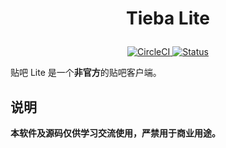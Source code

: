 # <p align="center">Tieba Lite</p>
<p align="center">
    <a href="https://circleci.com/gh/HuanCheng65/TiebaLite">
        <img alt="CircleCI" src="https://circleci.com/gh/HuanCheng65/TiebaLite.svg?style=svg">
    </a>
    <a href="#">
        <img alt="Status" src="https://img.shields.io/badge/%E7%8A%B6%E6%80%81-%E5%92%95%E5%92%95%E5%92%95-gray?style=flat&labelColor=gray&color=gray">
    </a>
</p>

贴吧 Lite 是一个**非官方**的贴吧客户端。

## 说明
**本软件及源码仅供学习交流使用，严禁用于商业用途。**
